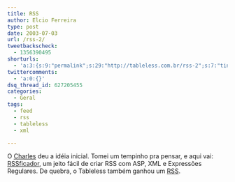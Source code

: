 ```yaml
---
title: RSS
author: Elcio Ferreira
type: post
date: 2003-07-03
url: /rss-2/
tweetbackscheck:
  - 1356390495
shorturls:
  - 'a:3:{s:9:"permalink";s:29:"http://tableless.com.br/rss-2";s:7:"tinyurl";s:26:"http://tinyurl.com/3peyqw8";s:4:"isgd";s:19:"http://is.gd/QO4nXm";}'
twittercomments:
  - 'a:0:{}'
dsq_thread_id: 627205455
categories:
  - Geral
tags:
  - feed
  - rss
  - tableless
  - xml

---
```

O [Charles][1] deu a idéia inicial. Tomei um tempinho pra pensar, e aqui vai: [RSSficador][2], um jeito fácil de criar RSS com ASP, XML e Expressões Regulares. De quebra, o Tableless também ganhou um [RSS][3].

 [1]: http://pilger.inf.br "pilger.inf.br: Blogs, RSS e um tal de Charles..."
 [2]: http://elcio.locaweb.com.br/rss "Crie RSS com ASP, fácil e rápido"
 [3]: http://tableless.com.br/makerss.asp?feed=tableless